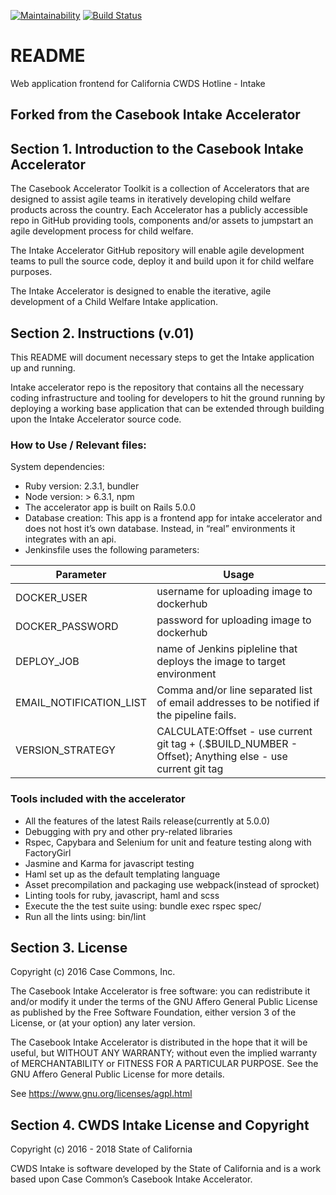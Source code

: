 [![Maintainability](https://api.codeclimate.com/v1/badges/7bf605e7ecb5f268441e/maintainability)](https://codeclimate.com/github/ca-cwds/intake/maintainability)
[![Build Status](https://ci.mycasebook.org/buildStatus/icon?job=intake(CI))](https://ci.mycasebook.org/job/intake(CI)/)

# README
 
Web application frontend for California CWDS Hotline - Intake 

## Forked from the Casebook Intake Accelerator

## Section 1. Introduction to the Casebook Intake Accelerator

The Casebook Accelerator Toolkit is a collection of Accelerators that are designed to assist agile teams in iteratively developing child welfare products across the country.  Each Accelerator has a publicly accessible repo in GitHub providing tools, components and/or assets to jumpstart an agile development process for child welfare.  

The Intake Accelerator GitHub repository will enable agile development teams to pull the source code, deploy it and build upon it for child welfare purposes.  

The Intake Accelerator is designed to enable the iterative, agile development of a Child Welfare Intake application.

## Section 2. Instructions (v.01)

This README will document necessary steps to get the Intake application up and running.

Intake accelerator repo is the repository that contains all the necessary coding infrastructure and tooling for developers to hit the ground running by deploying a working base application that can be extended through building upon the Intake Accelerator source code.   

### How to Use / Relevant files:
System dependencies: 
* Ruby version: 2.3.1, bundler
* Node version: > 6.3.1, npm
* The accelerator app is built on Rails 5.0.0
* Database creation: This app is a frontend app for intake accelerator and does not host it’s own database. Instead, in “real” environments it integrates with an api. 
* Jenkinsfile uses the following parameters:

| Parameter               | Usage                                                                                                  |
| ---------               | -----                                                                                                  |
| DOCKER_USER             | username for uploading image to dockerhub                                                              |
| DOCKER_PASSWORD         | password for uploading image to dockerhub                                                              |
| DEPLOY_JOB              | name of Jenkins pipleline that deploys the image to target environment                                 |
| EMAIL_NOTIFICATION_LIST | Comma and/or line separated list of email addresses to be notified if the pipeline fails.              |
| VERSION_STRATEGY        | CALCULATE:Offset - use current git tag + (.$BUILD_NUMBER - Offset); Anything else - use current git tag |

### Tools included with the accelerator
* All the features of the latest Rails release(currently at 5.0.0)
* Debugging with pry and other pry-related libraries
* Rspec, Capybara and Selenium for unit and feature testing along with FactoryGirl
* Jasmine and Karma for javascript testing
* Haml set up as the default templating language
* Asset precompilation and packaging use webpack(instead of sprocket)
* Linting tools for ruby, javascript, haml and scss
* Execute the the test suite using: bundle exec rspec spec/
* Run all the lints using: bin/lint

## Section 3. License

Copyright (c) 2016 Case Commons, Inc.

The Casebook Intake Accelerator is free software: you can redistribute it and/or modify it under the terms of the GNU Affero General Public License as published by the Free Software Foundation, either version 3 of the License, or (at your option) any later version.

The Casebook Intake Accelerator is distributed in the hope that it will be useful, but WITHOUT ANY WARRANTY; without even the implied warranty of MERCHANTABILITY or FITNESS FOR A PARTICULAR PURPOSE. See the GNU Affero General Public License for more details.

See https://www.gnu.org/licenses/agpl.html

## Section 4. CWDS Intake License and Copyright

Copyright (c) 2016 - 2018 State of California

CWDS Intake is software developed by the State of California and is a work based upon Case Common’s Casebook Intake Accelerator.

